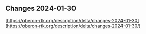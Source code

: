 ## Changes 2024-01-30

[https://oberon-rtk.org/description/delta/changes-2024-01-30](https://oberon-rtk.org/description/delta/changes-2024-01-30/)
